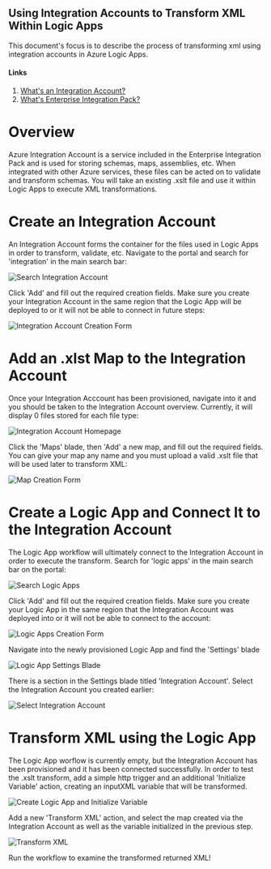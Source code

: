 ## Using Integration Accounts to Transform XML Within Logic Apps

This document's focus is to describe the process of transforming xml using integration accounts in Azure Logic Apps.

#### Links

1. [What's an Integration Account?](https://azuremarketplace.microsoft.com/en-au/marketplace/apps/Microsoft.IntegrationAccountPackage?tab=Overview)
1. [What's Enterprise Integration Pack?](https://docs.microsoft.com/en-us/azure/logic-apps/logic-apps-enterprise-integration-overview)

# Overview

Azure Integration Account is a service included in the Enterprise Integration Pack and is used for storing schemas, maps, assemblies, etc. When integrated with other Azure services, these files can be acted on to validate and transform schemas. You will take an existing .xslt file and use it within Logic Apps to execute XML transformations. 

# Create an Integration Account

An Integration Account forms the container for the files used in Logic Apps in order to transform, validate, etc. Navigate to the portal and search for 'integration' in the main search bar:

![Search Integration Account](../Media/Scenario-Transform-xml/SearchIA.jpg)

Click 'Add' and fill out the required creation fields. Make sure you create your Integration Account in the same region that the Logic App will be deployed to or it will not be able to connect in future steps:

![Integration Account Creation Form](../Media/Scenario-Transform-xml/IACreationForm.jpg)


# Add an .xlst Map to the Integration Account

Once your Integration Acccount has been provisioned, navigate into it and you should be taken to the Integration Account overview. Currently, it will display 0 files stored for each file type:

![Integration Account Homepage](../Media/Scenario-Transform-xml/IAHomepage.jpg)

Click the 'Maps' blade, then 'Add' a new map, and fill out the required fields. You can give your map any name and you must upload a valid .xslt file that will be used later to transform XML:

![Map Creation Form](../Media/Scenario-Transform-xml/MapCreationForm.jpg)

# Create a Logic App and Connect It to the Integration Account

The Logic App workflow will ultimately connect to the Integration Account in order to execute the transform. Search for 'logic apps' in the main search bar on the portal:

![Search Logic Apps](../Media/Scenario-Transform-xml/SearchLogicApps.jpg)

Click 'Add' and fill out the required creation fields. Make sure you create your Logic App in the same region that the Integration Account was deployed into or it will not be able to connect to the account:

![Logic Apps Creation Form](../Media/Scenario-Transform-xml/LogicAppCreationForm.jpg)

Navigate into the newly provisioned Logic App and find the 'Settings' blade

![Logic App Settings Blade](../Media/Scenario-Transform-xml/LogicAppSettingsBlade.jpg)

There is a section in the Settings blade titled 'Integration Account'. Select the Integration Account you created earlier:

![Select Integration Account](../Media/Scenario-Transform-xml/SelectIA.jpg)

# Transform XML using the Logic App

The Logic App worflow is currently empty, but the Integration Account has been provisioned and it has been connected successfully. In order to test the .xslt transform, add a simple http trigger and an additional 'Initialize Variable' action, creating an inputXML variable that will be transformed.

![Create Logic App and Initialize Variable](../Media/Scenario-Transform-xml/CreateLogicAppInitVariable.jpg)

Add a new 'Transform XML' action, and select the map created via the Integration Account as well as the variable initialized in the previous step.

![Transform XML](../Media/Scenario-Transform-xml/TransformXML.jpg)

Run the workflow to examine the transformed returned XML!
